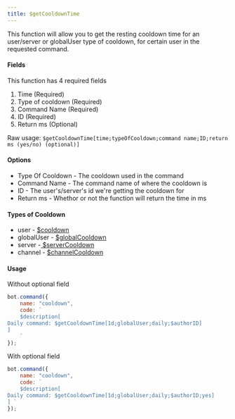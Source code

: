 ```yaml
---
title: $getCooldownTime
---
```


This function will allow you to get the resting cooldown time for an user/server or globalUser  type of cooldown, for certain user in the requested command.

#### Fields

This function has 4 required fields

1. Time \(Required\)
2. Type of cooldown \(Required\)
3. Command Name \(Required\)
4. ID \(Required\)
5. Return ms  \(Optional\)

Raw usage: `$getCooldownTime[time;typeOfCooldown;command name;ID;return ms (yes/no) (optional)]`

#### Options

* Type Of Cooldown - The cooldown used in the command
* Command Name - The command name of where the cooldown is
* ID - The user's/server's id we're getting the cooldown for
* Return ms - Whethor or not the function will return the time in ms

#### Types of Cooldown

* user - [$cooldown](cooldown.md)
* globalUser - [$globalCooldown](globalcooldown.md)
* server -[ $serverCooldown](servercooldown.md)
* channel - [$channelCooldown](channelcooldown.md)

#### Usage

Without optional field

```javascript
bot.command({
    name: "cooldown",
    code: `
    $description[
Daily command: $getCooldownTime[1d;globalUser;daily;$authorID]
]
    `
});
```

With optional field

```javascript
bot.command({
    name: "cooldown",
    code: `
    $description[
Daily command: $getCooldownTime[1d;globalUser;daily;$authorID;yes]
] `
});
```

